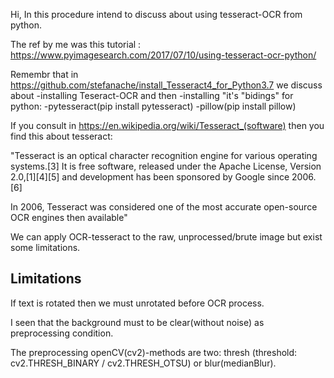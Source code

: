 Hi,
In this procedure intend to discuss about using tesseract-OCR from python.

The ref by me was this tutorial : https://www.pyimagesearch.com/2017/07/10/using-tesseract-ocr-python/

Remembr that in https://github.com/stefanache/install_Tesseract4_for_Python3.7 we discuss about 
   -installing Teseract-OCR and then
   -installing "it's "bidings" for python:
      -pytesseract(pip install pytesseract)
      -pillow(pip install pillow)

If you consult in https://en.wikipedia.org/wiki/Tesseract_(software) then you find this about tesseract:

"Tesseract is an optical character recognition engine for various operating systems.[3] It is free software, released under the Apache License, Version 2.0,[1][4][5] and development has been sponsored by Google since 2006.[6]

In 2006, Tesseract was considered one of the most accurate open-source OCR engines then available"

We can apply OCR-tesseract to the raw, unprocessed/brute image but exist some limitations.

   Limitations
   -----------
   If text is rotated then we must unrotated before OCR process.
   
   I seen that the background must to be clear(without noise) as preprocessing condition.
   
   The preprocessing openCV(cv2)-methods are two: thresh  (threshold: cv2.THRESH_BINARY  / cv2.THRESH_OTSU) or blur(medianBlur).
   
   
